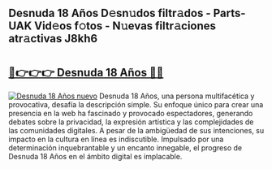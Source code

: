 ## Desnuda 18 Años D𝚎sn𝚞dos filtr𝚊dos - Parts-UAK Vid𝚎os f𝚘tos - N𝚞evas filtr𝚊ciones atr𝚊ctivas J8kh6

# <h2><a href="http://mb4dtrg.tromn.icu/?c=Desnuda+18+A%c3%b1os">🔗👉👉👉 Desnuda 18 Años 🔗🔗</a></h2>

[![Desnuda 18 Años nuevo](https://i.imgur.com/pEAQMta.gif)](http://mb4dtrg.tromn.icu/?c=Desnuda+18+A%c3%b1os)
Desnuda 18 Años, una persona multifacética y provocativa, desafía la descripción simple. Su enfoque único para crear una presencia en la web ha fascinado y provocado espectadores, generando debates sobre la privacidad, la expresión artística y las complejidades de las comunidades digitales. A pesar de la ambigüedad de sus intenciones, su impacto en la cultura en línea es indiscutible. Impulsado por una determinación inquebrantable y un encanto innegable, el progreso de Desnuda 18 Años en el ámbito digital es implacable.
